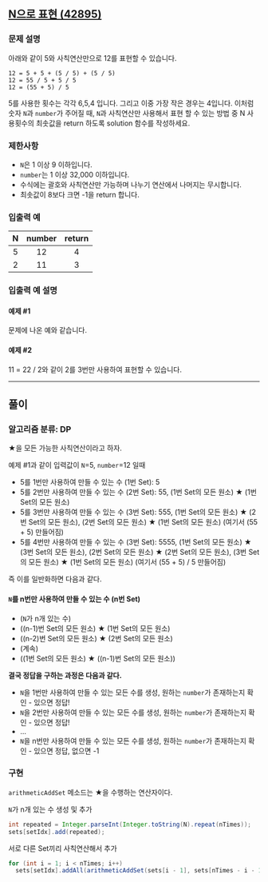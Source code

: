 ## [N으로 표현 (42895)](https://programmers.co.kr/learn/courses/30/lessons/42895)

### 문제 설명

아래와 같이 5와 사칙연산만으로 12를 표현할 수 있습니다.

    12 = 5 + 5 + (5 / 5) + (5 / 5)
    12 = 55 / 5 + 5 / 5
    12 = (55 + 5) / 5

5를 사용한 횟수는 각각 6,5,4 입니다. 그리고 이중 가장 작은 경우는 4입니다. 이처럼 숫자 `N`과 `number`가 주어질 때, `N`과 사칙연산만 사용해서 표현 할 수 있는 방법 중 N 사용횟수의 최솟값을
return 하도록 solution 함수를 작성하세요.

### 제한사항

- `N`은 1 이상 9 이하입니다.
- `number`는 1 이상 32,000 이하입니다.
- 수식에는 괄호와 사칙연산만 가능하며 나누기 연산에서 나머지는 무시합니다.
- 최솟값이 8보다 크면 -1을 return 합니다.

### 입출력 예

| N    | number    | return |
| :---: | :---: | :---: |
| 5    | 12    | 4 |
| 2    | 11    | 3 |

### 입출력 예 설명

#### 예제 #1

문제에 나온 예와 같습니다.

#### 예제 #2

11 = 22 / 2와 같이 2를 3번만 사용하여 표현할 수 있습니다.

***

## 풀이
### 알고리즘 분류: DP

★을 모든 가능한 사칙연산이라고 하자.

예제 #1과 같이 입력값이 `N`=5, `number`=12 일때

- 5를 1번만 사용하여 만들 수 있는 수 (1번 Set): 5
- 5를 2번만 사용하여 만들 수 있는 수 (2번 Set): 55, (1번 Set의 모든 원소) ★ (1번 Set의 모든 원소)
- 5를 3번만 사용하여 만들 수 있는 수 (3번 Set): 555, (1번 Set의 모든 원소) ★ (2번 Set의 모든 원소), (2번 Set의 모든 원소) ★ (1번 Set의 모든 원소) (여기서 (55 + 5) 만들어짐)
- 5를 4번만 사용하여 만들 수 있는 수 (3번 Set): 5555, (1번 Set의 모든 원소) ★ (3번 Set의 모든 원소), (2번 Set의 모든 원소) ★ (2번 Set의 모든 원소), (3번 Set의 모든 원소) ★ (1번 Set의 모든 원소) (여기서 (55 + 5) / 5 만들어짐)

즉 이를 일반화하면 다음과 같다.
#### `N`를 n번만 사용하여 만들 수 있는 수 (n번 Set)

- (`N`가 n개 있는 수)
- ((n-1)번 Set의 모든 원소) ★ (1번 Set의 모든 원소)
- ((n-2)번 Set의 모든 원소) ★ (2번 Set의 모든 원소)
- (계속)
- ((1번 Set의 모든 원소) ★ ((n-1)번 Set의 모든 원소))

**결국 정답을 구하는 과정은 다음과 같다.**

- `N`을 1번만 사용하여 만들 수 있는 모든 수를 생성, 원하는 `number`가 존재하는지 확인 - 있으면 정답!
- `N`을 2번만 사용하여 만들 수 있는 모든 수를 생성, 원하는 `number`가 존재하는지 확인 - 있으면 정답!
- ...
- `N`을 n번만 사용하여 만들 수 있는 모든 수를 생성, 원하는 `number`가 존재하는지 확인 - 있으면 정답, 없으면 -1

### 구현
`arithmeticAddSet` 메소드는 ★을 수행하는 연산자이다.

`N`가 n개 있는 수 생성 및 추가
```java 
int repeated = Integer.parseInt(Integer.toString(N).repeat(nTimes));
sets[setIdx].add(repeated);
```

서로 다른 Set끼리 사칙연산해서 추가
```java
for (int i = 1; i < nTimes; i++)
  sets[setIdx].addAll(arithmeticAddSet(sets[i - 1], sets[nTimes - i - 1]));
```

